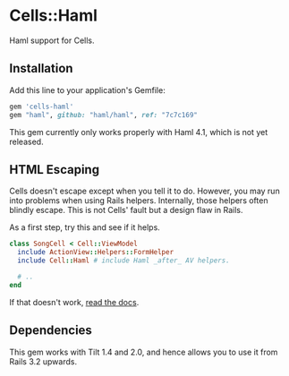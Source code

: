 # Cells::Haml

Haml support for Cells.

## Installation

Add this line to your application's Gemfile:

```ruby
gem 'cells-haml'
gem "haml", github: "haml/haml", ref: "7c7c169"
```

This gem currently only works properly with Haml 4.1, which is not yet released.


## HTML Escaping

Cells doesn't escape except when you tell it to do. However, you may run into problems when using Rails helpers. Internally, those helpers often blindly escape. This is not Cells' fault but a design flaw in Rails.

As a first step, try this and see if it helps.

```ruby
class SongCell < Cell::ViewModel
  include ActionView::Helpers::FormHelper
  include Cell::Haml # include Haml _after_ AV helpers.

  # ..
end
```

If that doesn't work, [read the docs](http://trailblazerb.org/gems/cells/cells4.html#html-escaping).

## Dependencies

This gem works with Tilt 1.4 and 2.0, and hence allows you to use it from Rails 3.2 upwards.